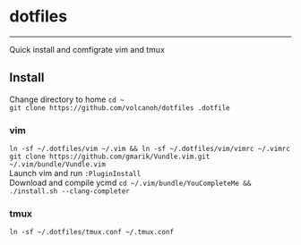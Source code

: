# dotfiles
----------
Quick install and comfigrate vim and tmux

## Install
Change directory to home `cd ~`   
`git clone https://github.com/volcanoh/dotfiles .dotfile`
### vim
`ln -sf ~/.dotfiles/vim ~/.vim && ln -sf ~/.dotfiles/vim/vimrc ~/.vimrc`    
`git clone https://github.com/gmarik/Vundle.vim.git ~/.vim/bundle/Vundle.vim `  
Launch vim and run `:PluginInstall`   
Download and compile ycmd `cd ~/.vim/bundle/YouCompleteMe && ./install.sh --clang-completer`    

### tmux 
`ln -sf ~/.dotfiles/tmux.conf ~/.tmux.conf`

